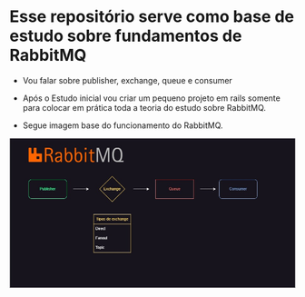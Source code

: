 # Esse repositório serve como base de estudo sobre fundamentos de RabbitMQ

- Vou falar sobre publisher, exchange, queue e consumer

- Após o Estudo inicial vou criar um pequeno projeto em rails somente para colocar em prática toda a teoria do estudo sobre RabbitMQ.

- Segue imagem base do funcionamento do RabbitMQ.

![alt text](image.png)